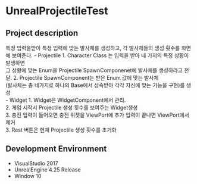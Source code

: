 # UnrealProjectileTest

## Project description
특정 입력을받아 특정 입력에 맞는 발사체를 생성하고, 각 발사체들의 생성 횟수를 화면에 보여준다.
    - Projectile
     1. Character Class 는 입력을 받아 네 가지의 특정 상황이 발생하면 <br>
         그 상황에 맞는 Enum을 Projectile SpawnComponenet에 발사체를 생성하라고 전달.
     2. Projectile SpawnComponent는 받은 Enum 값에 맞는 발사체<br>
         (발사체는 총 네가지로 하나의 Base에서 상속받아 각각 자신에 맞는 기능을 구현)를 생성  
    - Widget
     1. Widget은 WidgetComponent에서 관리.<br>
     2. 게임 시작시 Projectile 생성 횟수를 보여주는 Widget생성<br>
     3. 충전 입력이 들어오면 충전 위젯을 ViewPort에 추가 입력이 끝나면 ViewPort에서 제거<br>
     3. Rest 버튼은 현재 Projectile 생성 횟수를 초기화<br> 

## Development Environment
- VisualStudio 2017
- UnrealEngine 4.25 Release
- Window 10
